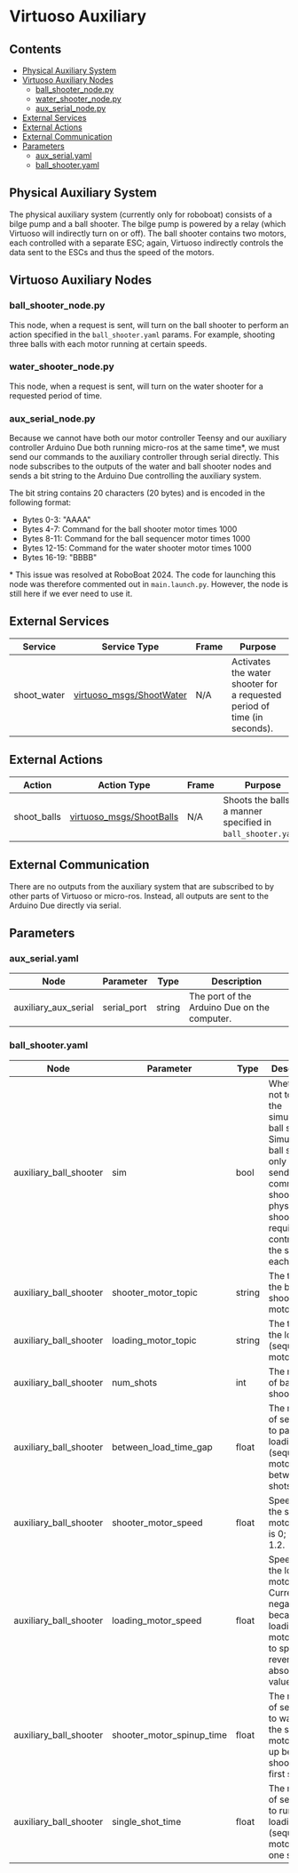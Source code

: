 # Virtuoso Auxiliary

## Contents
- [Physical Auxiliary System](#physical-auxiliary-system)
- [Virtuoso Auxiliary Nodes](#virtuoso-auxiliary-nodes)
  - [ball_shooter_node.py](#ball\_shooter\_nodepy)
  - [water_shooter_node.py](#water\_shooter\_nodepy)
  - [aux_serial_node.py](#aux\_serial\_nodepy)
- [External Services](#external-services)
- [External Actions](#external-actions)
- [External Communication](#external-communication)
- [Parameters](#parameters)
  - [aux_serial.yaml](#aux\_serialyaml)
  - [ball_shooter.yaml](#ball\_shooteryaml)

## Physical Auxiliary System

The physical auxiliary system (currently only for roboboat) consists of a bilge pump and a ball shooter. The bilge pump is powered by a relay (which Virtuoso will indirectly turn on or off). The ball shooter contains two motors, each controlled with a separate ESC; again, Virtuoso indirectly controls the data sent to the ESCs and thus the speed of the motors.

## Virtuoso Auxiliary Nodes

### ball_shooter_node.py
This node, when a request is sent, will turn on the ball shooter to perform an action specified in the `ball_shooter.yaml` params. For example, shooting three balls with each motor running at certain speeds.

### water_shooter_node.py
This node, when a request is sent, will turn on the water shooter for a requested period of time.

### aux_serial_node.py
Because we cannot have both our motor controller Teensy and our auxiliary controller Arduino Due both running micro-ros at the same time*, we must send our commands to the auxiliary controller through serial directly. This node subscribes to the outputs of the water and ball shooter nodes and sends a bit string to the Arduino Due controlling the auxiliary system.

The bit string contains 20 characters (20 bytes) and is encoded in the following format:
- Bytes 0-3: "AAAA"
- Bytes 4-7: Command for the ball shooter motor times 1000
- Bytes 8-11: Command for the ball sequencer motor times 1000
- Bytes 12-15: Command for the water shooter motor times 1000
- Bytes 16-19: "BBBB"

\* This issue was resolved at RoboBoat 2024. The code for launching this node was therefore commented out in `main.launch.py`. However, the node is still here if we ever need to use it.

## External Services 

| Service | Service Type | Frame | Purpose |
|---------|--------------|-------|---------|
| shoot_water | [virtuoso_msgs/ShootWater](/virtuoso_msgs/srv/ShootWater.srv) | N/A | Activates the water shooter for a requested period of time (in seconds). |

## External Actions

| Action | Action Type | Frame | Purpose |
|---------|--------------|-------|---------|
| shoot_balls | [virtuoso_msgs/ShootBalls](/virtuoso_msgs/action/ShootBalls.action) | N/A | Shoots the balls in a manner specified in `ball_shooter.yaml`. |

## External Communication
There are no outputs from the auxiliary system that are subscribed to by other parts of Virtuoso or micro-ros. Instead, all outputs are sent to the Arduino Due directly via serial.

## Parameters

### aux_serial.yaml
| Node | Parameter | Type | Description |
|------|-----------|------|-------------|
| auxiliary_aux_serial | serial_port | string | The port of the Arduino Due on the computer. |

### ball_shooter.yaml
| Node | Parameter | Type | Description |
|------|-----------|------|-------------|
| auxiliary_ball_shooter | sim | bool | Whether or not to use the simulation ball shooter. Simulation ball shooter only requires sending a command to shoot, while physical ball shooter requires controlling the speed of each motor. |
| auxiliary_ball_shooter | shooter_motor_topic | string | The topic for the ball shooter motor. |
| auxiliary_ball_shooter | loading_motor_topic | string | The topic for the loading (sequencer) motor. |
| auxiliary_ball_shooter | num_shots | int | The number of balls to shoot. |
| auxiliary_ball_shooter | between_load_time_gap | float | The number of seconds to pause the loading (sequencing) motor between shots. |
| auxiliary_ball_shooter | shooter_motor_speed | float | Speed to run the shooter motor at. Min is 0; max is 1.2. |
| auxiliary_ball_shooter | loading_motor_speed | float | Speed to run the loading motor at. Currently negative because loading motor needs to spin in reverse. Max absolute value is 1.0. |
| auxiliary_ball_shooter | shooter_motor_spinup_time | float | The number of seconds to wait for the shooter motor to spin up before shooting the first shot. | 
| auxiliary_ball_shooter | single_shot_time | float | The number of seconds to run the loading (sequencer) motor to fire one shot.